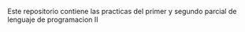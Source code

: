 Este repositorio contiene las practicas del primer y segundo parcial de lenguaje de programacion II
